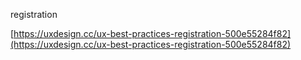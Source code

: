registration

[https://uxdesign.cc/ux-best-practices-registration-500e55284f82](https://uxdesign.cc/ux-best-practices-registration-500e55284f82)